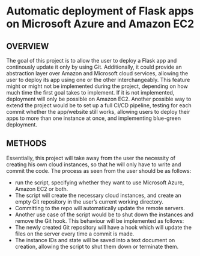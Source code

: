 # Automatic deployment of Flask apps on Microsoft Azure and Amazon EC2
## OVERVIEW
The goal of this project is to allow the user to deploy a Flask app and continously update it only by using Git.
Additionally, it could provide an abstraction layer over Amazon and Microsoft cloud services, allowing the user to deploy its app using one or the other interchangeably. This feature might or might not be implemented during the project, depending on how much time the first goal takes to implement. If it is not implemented, deployment will only be possible on Amazon EC2.
Another possible way to extend the project would be to set up a full CI/CD pipeline, testing for each commit whether the app/website still works, allowing users to deploy their apps to more than one instance at once, and implementing blue-green deployment.
## METHODS
Essentially, this project will take away from the user the necessity of creating his own cloud instances, so that he will only have to write and commit the code.
The process as seen from the user should be as follows:
- run the script, specifying whether they want to use Microsoft Azure, Amazon EC2 or both.
- The script will create the necessary cloud instances, and create an empty Git repository in the user’s current working directory.
- Committing to the repo will automatically update the remote servers.
- Another use case of the script would be to shut down the instances and remove the Git hook.
This behaviour will be implemented as follows:
- The newly created Git repository will have a hook which will update the files on the server every time a commit is made.
- The instance IDs and state will be saved into a text document on creation, allowing the script to shut them down or terminate them.
